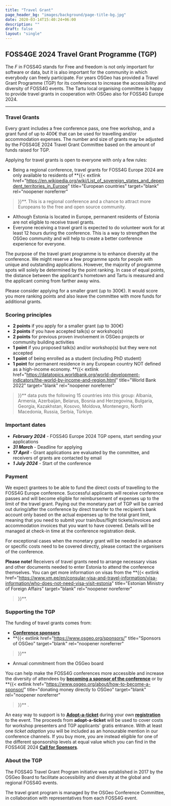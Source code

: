 ```yaml
---
title: "Travel Grant"
page_header_bg: "images/background/page-title-bg.jpg"
date: 2020-03-14T15:40:24+06:00
description: ""
draft: false
layout: "single"
---
```


## FOSS4GE 2024 Travel Grant Programme (TGP)
The _F_ in FOSS4G stands for Free and freedom is not only important for software
or data, but it is also important for the community in which everybody can freely
participate. For years OSGeo has provided a Travel Grant Programme (TGP) for
its conferences to increase the accessibility and diversity of FOSS4G events.
The Tartu local organising committee is happy to provide travel grants in
cooperation with OSGeo also for FOSS4G Europe 2024.

<!--center>
    <a href=""
        class="btn btn-primary btn-lg"
        target="blank" rel="noopener noreferrer"
        style="padding:32px;margin-top:30px;margin-bottom:30px">
        <img src="https://2024.europe.foss4g.org/images/icon/form-icon.png" alt="TGP application form">
    <span>Submit a TGP application</span></a>
</center-->
<hr>

### Travel Grants
Every grant includes a free conference pass, one free workshop, and a grant
fund of up to 400€ that can be used for travelling and/or accommodation expenses.
The number and size of grants may be adjusted by the FOSS4GE 2024
Travel Grant Committee based on the amount of funds raised for TGP.

Applying for travel grants is open to everyone with only a few rules:
- Being a regional conference, travel grants for FOSS4G Europe 2024 are only
available to residents of
**{{<
    extlink href="https://en.wikipedia.org/wiki/List_of_sovereign_states_and_dependent_territories_in_Europe"
    title="European countries"
    target="blank"
    rel="noopener noreferrer"
>}}**. This is a regional conference and
a chance to attract more Europeans to the free and open source community.
- Although Estonia is located in Europe, permanent residents of Estonia are not
eligible to receive travel grants.
- Everyone receiving a travel grant is expected to do volunteer work for at
least 12 hours during the conference. This is a way to strengthen the OSGeo
community and will help to create a better conference experience for everyone.

The purpose of the travel grant programme is to enhance diversity at the
conference. We might reserve a few programme spots for people with unique and
outstanding applications. However, the majority of programme spots will solely
be determined by the point ranking. In case of equal points, the distance
between the applicant's hometown and Tartu is measured and the applicant
coming from farther away wins.

Please consider applying for a smaller grant (up to 300€). It would score you
more ranking points and also leave the committee with more funds for additional
grants.

### Scoring principles

- **2 points** if you apply for a smaller grant (up to 300€)
- **2 points** if you have accepted talk(s) or workshop(s)
- **2 points** for previous proven involvement in OSGeo projects or community
building activities
- **1 point** if you proposed talk(s) and/or workshop(s) but they were not accepted
- **1 point** of being enrolled as a student (including PhD student)
- **1 point** for permanent residence in any European country NOT defined as a
high-income economy.
**{{<
    extlink href="https://datatopics.worldbank.org/world-development-indicators/the-world-by-income-and-region.html"
    title="World Bank 2022"
    target="blank"
    rel="noopener noreferrer"
>}}**
data puts the following 15 countries into this group: Albania, Armenia,
Azerbaijan, Belarus, Bosnia and Herzegovina, Bulgaria, Georgia, Kazakhstan,
Kosovo, Moldova, Montenegro, North Macedonia, Russia, Serbia, Türkiye.

### Important dates
- **_February 2024_** - FOSS4G Europe 2024 TGP opens, start sending your applications
- **_31 March_** - Deadline for applying
- **_17 April_** - Grant applications are evaluated by the committee, and receivers
of grants are contacted by email
- **_1 July 2024_** - Start of the conference

### Payment
We expect grantees to  be able to fund the direct costs of travelling to the
FOSS4G Europe conference. Successful applicants will receive conference passes
and will become eligible for reimbursement of expenses up to the limit of the
travel grant. Paying out the monetary part of TGP will be carried out
during/after the conference by direct transfer to the recipient’s bank account
only based on the actual expenses up to the total grant limit, meaning that you
need to submit your train/bus/flight tickets/invoices and accommodation invoices
that you want to have covered. Details will be managed at check-in time at the
conference registration desk.

For exceptional cases when the monetary grant will be needed in advance or
specific costs need to be covered directly, please contact the organisers of
the conference.

**Please note!** Receivers of travel grants need to arrange necessary visas and
other documents needed to enter Estonia to attend the conference themselves.
You can get more information on visas from the
**{{<
    extlink href="https://www.vm.ee/en/consular-visa-and-travel-information/visa-information/who-does-not-need-visa-visit-estonia"
    title="Estonian Ministry of Foreign Affairs"
    target="blank"
    rel="noopener noreferrer"
>}}**.

### Supporting the TGP
The funding of travel grants comes from:
- [**Conference sponsors**](../../sponsors/)
- **{{<
    extlink href="https://www.osgeo.org/sponsors/"
    title="Sponsors of OSGeo"
    target="blank"
    rel="noopener noreferrer"
>}}**
- Annual commitment from the  OSGeo board

You can help make the FOSS4G conferences more accessible and increase the
diversity of attendees by
[**becoming a sponsor of the conference**](../../call-for-sponsors/)
or by
**{{<
    extlink href="https://www.osgeo.org/about/how-to-become-a-sponsor/"
    title="donating money directly to OSGeo"
    target="blank"
    rel="noopener noreferrer"
>}}** .

An easy way to support is to
[**Adopt-a-ticket**](../../registration/adopt-a-ticket/) during your own
[**registration**](../../registration/) to the event. The
proceeds from **adopt-a-ticket** will be used to cover costs
for workshop presenters and TGP applicants' gratis entrance. With at least one
_ticket adoption_ you will be included as an honourable mention in our
conference channels. If you buy more, you are instead eligible for one of the
different sponsorship levels at equal value which you can find in the FOSS4GE 2024
[**Call for Sponsors**](../../call-for-sponsors/).

### About the TGP
The FOSS4G Travel Grant Program initiative was established in 2017 by the OSGeo
Board to facilitate accessibility and diversity at the global and regional
FOSS4G events.

The travel grant program is managed by the OSGeo Conference Committee, in
collaboration with representatives from each FOSS4G event.

<!--hr>
<center>
    <a href=""
        class="btn btn-primary btn-lg"
        target="blank" rel="noopener noreferrer"
        style="padding:32px;margin-top:30px;margin-bottom:30px">
        <img src="https://2024.europe.foss4g.org/images/icon/form-icon.png" alt="TGP application form">
    <span>Submit a TGP application</span></a>
</center>
<hr-->
